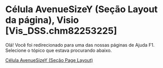 
# Célula AvenueSizeY (Seção Layout da página), Visio [Vis_DSS.chm82253225]

Olá! Você foi redirecionado para uma das nossas páginas de Ajuda F1. Selecione o tópico que estava procurando abaixo.

[Célula AvenueSizeY (Seção Page Layout)](http://msdn.microsoft.com/library/9ff2893c-afe5-505e-0b55-48ec1de08a5f%28Office.15%29.aspx)
